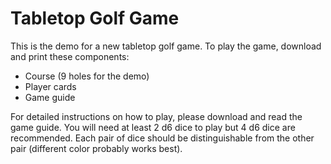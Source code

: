 # Tabletop Golf Game

This is the demo for a new tabletop golf game. To play the game, download and print these components:

- Course (9 holes for the demo)
- Player cards
- Game guide

For detailed instructions on how to play, please download and read the game guide. You will need at least 2 d6 dice to play but 4 d6 dice are recommended. Each pair of dice should be distinguishable from the other pair (different color probably works best).
